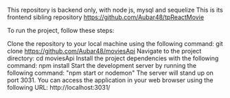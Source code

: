This repository is backend only, with node js, mysql and sequelize
This is its frontend sibling repository https://github.com/Aubar48/tpReactMovie

To run the project, follow these steps:

Clone the repository to your local machine using the following command:
git clone https://github.com/Aubar48/moviesApi
Navigate to the project directory:
cd moviesApi
Install the project dependencies with the following command:
npm install
Start the development server by running the following command:
"npm start or nodemon"
The server will stand up on port 3031. You can access the application in your web browser using the following URL: http://localhost:3031/